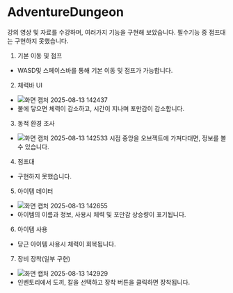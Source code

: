 # AdventureDungeon

강의 영상 및 자료를 수강하며, 여러가지 기능을 구현해 보았습니다. 필수기능 중 점프대는 구현하지 못했습니다.

1. 기본 이동 및 점프
- WASD및 스페이스바를 통해 기본 이동 및 점프가 가능합니다.
  
2. 체력바 UI
- ![화면 캡처 2025-08-13 142437](https://github.com/user-attachments/assets/ec8c1d16-1509-425e-b5f6-c12aea03a2c4)
- 불에 닿으면 체력이 감소하고, 시간이 지나며 포만감이 감소합니다.

3. 동적 환경 조사
- ![화면 캡처 2025-08-13 142533](https://github.com/user-attachments/assets/c52ab7a0-bbde-49d5-b9d2-b7dc4fd8e53b)
시점 중앙을 오브젝트에 가져다대면, 정보를 볼 수 있습니다.

4. 점프대
- 구현하지 못했습니다.

5. 아이템 데이터
- ![화면 캡처 2025-08-13 142655](https://github.com/user-attachments/assets/7e444e6e-9fdf-40cc-a5e8-655d829b7ce3)
- 아이템의 이름과 정보, 사용시 체력 및 포만감 상승량이 표기됩니다.

6. 아이템 사용
- 당근 아이템 사용시 체력이 회복됩니다.

7. 장비 장착(일부 구현)
- ![화면 캡처 2025-08-13 142929](https://github.com/user-attachments/assets/13da47d8-ad66-4738-934d-9d94115fd8fc)
- 인벤토리에서 도끼, 칼을 선택하고 장착 버튼을 클릭하면 장착됩니다.
